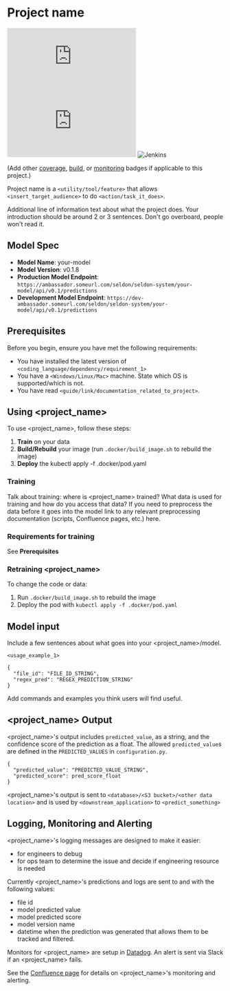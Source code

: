 # Project name

<!--- These are examples. See https://shields.io for others or to customize this set of shields. You might want to include dependencies, project status and licence info here --->
![GitHub repo size](https://img.shields.io/github/repo-size/scottydocs/README-template.md)
![GitHub contributors](https://img.shields.io/github/contributors/scottydocs/README-template.md)
![Jenkins](https://jenkins-badges.readthedocs.io/en/latest/_images/coverage_green.svg)

(Add other [coverage](https://shields.io/category/coverage), [build](https://shields.io/category/build), or [monitoring](https://shields.io/category/monitoring) badges if applicable to this project.)

Project name is a `<utility/tool/feature>` that allows `<insert_target_audience>` to do `<action/task_it_does>`.

Additional line of information text about what the project does. Your introduction should be around 2 or 3 sentences. Don't go overboard, people won't read it.

## Model Spec

* __Model Name__: your-model
* __Model Version__: v0.1.8
* __Production Model Endpoint__: `https://ambassador.someurl.com/seldon/seldon-system/your-model/api/v0.1/predictions`
* __Development Model Endpoint__: `https://dev-ambassador.someurl.com/seldon/seldon-system/your-model/api/v0.1/predictions`

## Prerequisites

Before you begin, ensure you have met the following requirements:
<!--- These are just example requirements. Add, duplicate or remove as required --->
* You have installed the latest version of `<coding_language/dependency/requirement_1>`
* You have a `<Windows/Linux/Mac>` machine. State which OS is supported/which is not.
* You have read `<guide/link/documentation_related_to_project>`.

## Using <project_name>

To use <project_name>, follow these steps:
1. **Train** on your data
2. **Build/Rebuild** your image (run `.docker/build_image.sh` to rebuild the image)
3. **Deploy** the kubectl apply -f .docker/pod.yaml 

### Training
Talk about training: where is <project_name> trained? What data is used for training and how do you access that data? If you need to preprocess the data before it goes into the model link to any relevant preprocessing documentation (scripts, Confluence pages, etc.) here.

### Requirements for training
See **Prerequisites**

### Retraining <project_name>
<!--- These are just example requirements. Add or remove as required --->

To change the code or data:

1. Run `.docker/build_image.sh` to rebuild the image
2. Deploy the pod with `kubectl apply -f .docker/pod.yaml`

## Model input

Include a few sentences about what goes into your <project_name>/model.

```
<usage_example_1>
```

```
{
  "file_id": "FILE_ID_STRING",
  "regex_pred": "REGEX_PREDICTION_STRING"
}
```

Add commands and examples you think users will find useful. 

## <project_name> Output

<project_name>'s output includes `predicted_value`, as a string, and the confidence score of the prediction as a float. The allowed `predicted_value`s are defined in the `PREDICTED_VALUES` in `configuration.py`.

```
{
  "predicted_value": "PREDICTED_VALUE_STRING",
  "predicted_score": pred_score_float
}
````

<project_name>'s output is sent to `<database>/<S3 bucket>/<other data location>` and is used by `<downstream_application>` to `<predict_something>`

## Logging, Monitoring and Alerting

<project_name>'s logging messages are designed to make it easier:
- for engineers to debug
- for ops team to determine the issue and decide if engineering resource is needed

Currently <project_name>'s predictions and logs are sent to <database> and <monitoring tool> with the following values:
- file id
- model predicted value
- model predicted score
- model version name
- datetime when the prediction was generated 
that allows them to be tracked and filtered.

Monitors for <project_name> are setup in [Datadog](https://app.datadoghq.com/this_is_a_fake_link). An alert is sent via Slack if an <project_name> <action> fails.

See the [Confluence page](https://link.to.confluence.page) for details on <project_name>'s monitoring and alerting.
